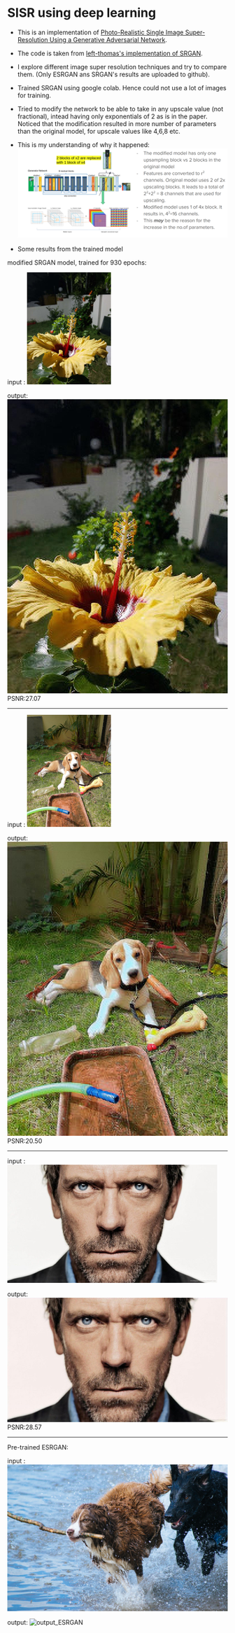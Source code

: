 # SISR using deep learning

- This is an implementation of [Photo-Realistic Single Image Super-Resolution Using a Generative Adversarial Network](https://arxiv.org/abs/1609.04802).

- The code is taken from [left-thomas's implementation of SRGAN](https://github.com/leftthomas/SRGAN).

- I explore different image super resolution techniques and try to compare them. (Only ESRGAN ans SRGAN's results are uploaded to github).

- Trained SRGAN using google colab. Hence could not use a lot of images for training.

- Tried to modify the network to be able to take in any upscale value (not fractional), intead having only exponentials of 2 as is in the paper.
Noticed that the modification resulted in more number of parameters than the original model, for upscale values like 4,6,8 etc.

- This is my understanding of why it happened:
![explanation](RESULTS/explanation.png)

- Some results from the trained model

modified SRGAN model, trained for 930 epochs:

input : ![input_flower](RESULTS/input_SRGAN_flower.jpg)

output: ![output_flower](RESULTS/ouput_SRGAN_flower_930epochs_psnr27.07.jpg) PSNR:27.07

----------

input : ![input_dog](RESULTS/input_SRGAN_dog.jpg)

output: ![output_dog](RESULTS/output_SRGAN_100epoch_psnr-20.50.jpg) PSNR:20.50

----------

input : ![input_house](RESULTS/input_SRGAN_house.jpg)

output: ![output_house](RESULTS/output_SRGAN_house_psnr28.57_930epochs.jpg) PSNR:28.57

----------

Pre-trained ESRGAN:

input : ![input_ESRGAN](RESULTS/input_ESRGAN.png)

output: ![output_ESRGAN](RESULTS/output_ESRGAN.png)

